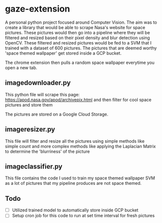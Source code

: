 # gaze-extension

A personal python project focused around Computer Vision. The aim was to create a library that would be able to scrape Nasa's website for space pictures. These pictures would then go into a pipeline where they will be filtered and resized based on their pixel density and blur detection using OpenCV. These filtered and resized pictures would be fed to a SVM that I trained with a dataset of 600 pictures. The pictures that are deemed worthy 'space themed wallpaper' get stored inside a GCP bucket. 

The chrome extension then pulls a random space wallpaper everytime you open a new tab. 

## imagedownloader.py

This python file will scrape this page: https://apod.nasa.gov/apod/archivepix.html and then filter for cool space pictures and store them

The pictures are stored on a Google Cloud Storage. 

## imageresizer.py

This file will filter and resize all the pictures using simple methods like simple count and more complex methods like applying the Laplacian Matrix to determine the 'blurriness' of the picture

## imageclassifier.py

This file contains the code I used to train my space themed wallpaper SVM as a lot of pictures that my pipeline produces are not space themed.

## Todo

- [ ] Utilized trained model to automatically store inside GCP bucket
- [ ] Setup cron job for this code to run at set time interval for fresh pictures
